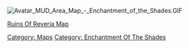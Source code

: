 ![](Avatar_MUD_Area_Map_-_Enchantment_of_the_Shades.GIF "Avatar_MUD_Area_Map_-_Enchantment_of_the_Shades.GIF")

[Ruins Of Reveria Map](Ruins_Of_Reveria_Map "wikilink")  

[Category: Maps](Category:_Maps "wikilink") [Category: Enchantment Of
The Shades](Category:_Enchantment_Of_The_Shades "wikilink")
